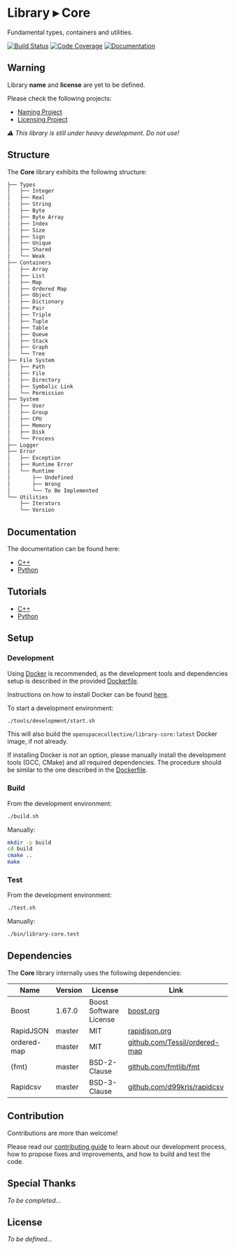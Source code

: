 Library ▸ Core
==============

Fundamental types, containers and utilities.

[![Build Status](https://travis-ci.com/open-space-collective/library-core.svg?branch=master)](https://travis-ci.com/open-space-collective/library-core)
[![Code Coverage](https://codecov.io/gh/open-space-collective/library-core/branch/master/graph/badge.svg)](https://codecov.io/gh/open-space-collective/library-core)
[![Documentation](https://img.shields.io/readthedocs/pip/stable.svg)](https://open-space-collective.github.io/library-core)

## Warning

Library **name** and **license** are yet to be defined.

Please check the following projects:

- [Naming Project](https://github.com/orgs/open-space-collective/projects/1)
- [Licensing Project](https://github.com/orgs/open-space-collective/projects/2)

*⚠ This library is still under heavy development. Do not use!*

## Structure

The **Core** library exhibits the following structure:

```txt
├── Types
│   ├── Integer
│   ├── Real
│   ├── String
│   ├── Byte
│   ├── Byte Array
│   ├── Index
│   ├── Size
│   ├── Sign
│   ├── Unique
│   ├── Shared
│   └── Weak
├── Containers
│   ├── Array
│   ├── List
│   ├── Map
│   ├── Ordered Map
│   ├── Object
│   ├── Dictionary
│   ├── Pair
│   ├── Triple
│   ├── Tuple
│   ├── Table
│   ├── Queue
│   ├── Stack
│   ├── Graph
│   └── Tree
├── File System
│   ├── Path
│   ├── File
│   ├── Directory
│   ├── Symbolic Link
│   └── Permission
├── System
│   ├── User
│   ├── Group
│   ├── CPU
│   ├── Memory
│   ├── Disk
│   └── Process
├── Logger
├── Error
│   ├── Exception
│   ├── Runtime Error
│   └── Runtime
│       ├── Undefined
│       ├── Wrong
│       └── To Be Implemented
└── Utilities
    ├── Iterators
    └── Version
```

## Documentation

The documentation can be found here:

- [C++](https://open-space-collective.github.io/library-core)
- [Python](./bindings/python/docs)

## Tutorials

- [C++](./tutorials/cpp)
- [Python](./tutorials/python)

## Setup

### Development

Using [Docker](https://www.docker.com) is recommended, as the development tools and dependencies setup is described in the provided [Dockerfile](./tools/development/docker/Dockerfile).

Instructions on how to install Docker can be found [here](https://docs.docker.com/install/).

To start a development environment:

```bash
./tools/development/start.sh
```

This will also build the `openspacecollective/library-core:latest` Docker image, if not already.

If installing Docker is not an option, please manually install the development tools (GCC, CMake) and all required dependencies.
The procedure should be similar to the one described in the [Dockerfile](./tools/development/docker/Dockerfile).

### Build

From the development environment:

```bash
./build.sh
```

Manually:

```bash
mkdir -p build
cd build
cmake ..
make
```

### Test

From the development environment:

```bash
./test.sh
```

Manually:

```bash
./bin/library-core.test
```

## Dependencies

The **Core** library internally uses the following dependencies:

| Name                | Version | License                | Link                                                                                               |
|---------------------|---------|------------------------|----------------------------------------------------------------------------------------------------|
| Boost               | 1.67.0  | Boost Software License | [boost.org](https://www.boost.org)                                                                 |
| RapidJSON           | master  | MIT                    | [rapidjson.org](http://rapidjson.org)                                                              |
| ordered-map         | master  | MIT                    | [github.com/Tessil/ordered-map](https://github.com/Tessil/ordered-map)                             |
| {fmt}               | master  | BSD-2-Clause           | [github.com/fmtlib/fmt](https://github.com/fmtlib/fmt)                                             |
| Rapidcsv            | master  | BSD-3-Clause           | [github.com/d99kris/rapidcsv](https://github.com/d99kris/rapidcsv)                                 |

## Contribution

Contributions are more than welcome!

Please read our [contributing guide](CONTRIBUTING.md) to learn about our development process, how to propose fixes and improvements, and how to build and test the code.

## Special Thanks

*To be completed...*

## License

*To be defined...*